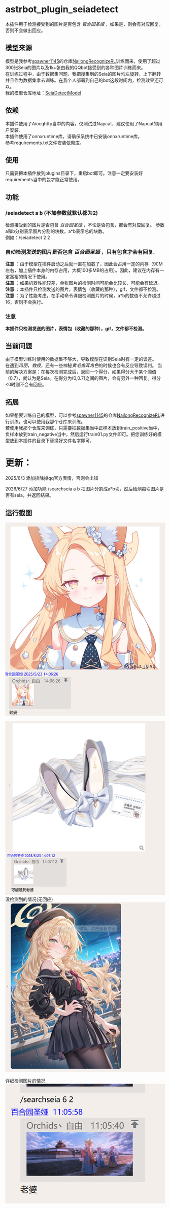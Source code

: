 # astrbot_plugin_seiadetect

本插件用于检测接受到的图片是否包含 *百合园圣娅* ，如果是，则会有对应回复，否则不会做出回应。

## 模型来源
模型是我参考[spawner1145](https://github.com/spawner1145)的仓库[NailongRecognizeRL](https://github.com/spawner1145/NailongRecognizeRL)训练而来，使用了超过300张Seia的图片以及1k+张由我的QQbot接受到的各种图片训练而来。  
在训练过程中，由于数据集问题，我把搜集到的Seia的图片均左旋转，上下翻转并且作为数据集拿去训练。在我个人部署到自己的bot这段时间内，检测效果还可以。  
我的模型仓库地址：[SeiaDetectModel](https://github.com/orchidsziyou/SeiaDetectModel)

## 依赖
本插件使用了Aiocqhttp当中的内容，仅测试过Napcat，建议使用了Napcat的用户安装.  
本插件使用了onnxruntime库，请确保系统中已安装onnxruntime库。  
参考requirements.txt文件安装依赖库。

## 使用
只需要把本插件放到plugins目录下，重启bot即可。注意一定要安装好requirements当中的包才能正常使用。  

## 功能
### /seiadetect a b (不加参数就默认都为2)
检测接受到的图片是否包含 *百合园圣娅* ，不论是否包含，都会有对应回复。 
参数a和b分别表示图片分割的块数，a*b表示总的块数。  
例如：/seiadetect 2 2  

### 自动检测发送的图片是否包含 *百合园圣娅* ，只有包含才会有回复.

**注意** ：由于模型在插件启动之后就一直在加载了，因此会占用一定的内存（90M左右，加上插件本身的内存占用，大概100多MB的占用）。因此，建议在内存有一定富裕的情况下使用。  
**注意** ：如果机器性能较差，单张图片的检测时间可能会比较长，可能会有延迟。  
**注意** ：本插件只检测发送的图片，表情包（收藏的那种），gif，文件都不检测。  
**注意** ：为了性能考虑，在手动命令详细检测图片的时候，a*b的数值不允许超过16，否则不会执行。  

### 注意
**本插件只检测发送的图片，表情包（收藏的那种），gif，文件都不检测。**


## 当前问题
由于模型训练时使用的数据集不够大，导致模型在识别Seia时有一定的误差。  
在遇到*玛丽*，_教授_，还有一些神秘*黄毛兽耳角色*的时候也会有反应导致误判。
当前的解决方案是：在每次检测完成后，返回一个得分，如果得分大于某个阈值（0.7），就认为是Seia。在得分为(0,0.7)之间的图片，会有另外一种回复。得分 <0时则不会有回应。

## 拓展
如果想要训练自己的模型，可以参考[spawner1145](https://github.com/spawner1145)的仓库[NailongRecognizeRL](https://github.com/spawner1145/NailongRecognizeRL)进行训练，也可以使用我那个仓库来训练。  
若使用我那个仓库来训练，只需要把数据集当中正样本放到train_positive当中，负样本放到train_negative当中，然后运行train01.py文件即可。把您训练好的模型放到本插件的目录下替换好文件名字即可。

# 更新：
2025/6/3 添加排除掉qq官方表情，否则会出错

2026/6/27 添加功能 /searchseia a b  把图片分割成a*b块，然后检测每块图片是否有seia，并返回结果。  

## 运行截图
![img.png](img.png)

![img_1.png](img_1.png)
没检测到的情况(无回应)  
![img_2.png](img_2.png)

详细检测图片的情况  
![img_3.png](img_3.png)



